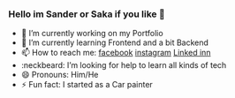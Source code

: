 ### Hello im Sander or Saka if you like 👋

- 🔭 I’m currently working on my Portfolio
- 🌱 I’m currently learning Frontend and a bit Backend
- 📫 How to reach me: [facebook](https://www.facebook.com/profile.php?id=628825750) [instagram](https://www.instagram.com/sanderkalmer/) [Linked inn](https://www.linkedin.com/in/sander-kalmer-5aa8841b9/)
- :neckbeard: I’m looking for help to learn all kinds of tech 
- 😄 Pronouns: Him/He
- ⚡ Fun fact: I started as a Car painter

